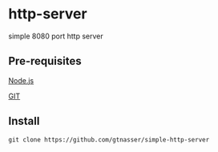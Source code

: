# http-server

simple 8080 port http server


## Pre-requisites

[Node.js](https://nodejs.org/)

[GIT](https://git-scm.com/)


## Install

```
git clone https://github.com/gtnasser/simple-http-server
```

